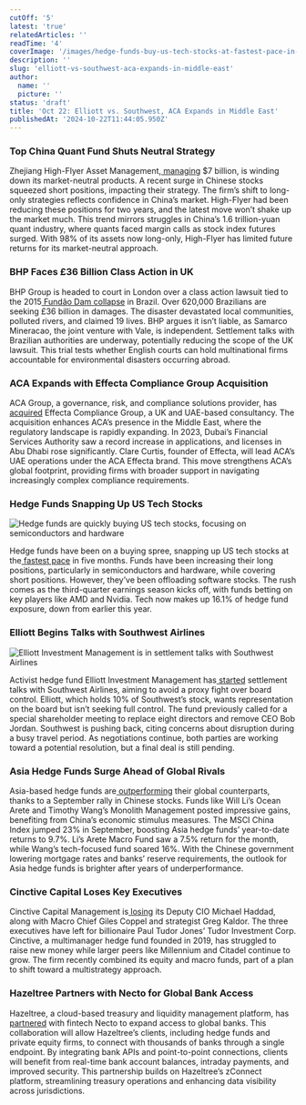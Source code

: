 ```yaml
---
cutOff: '5'
latest: 'true'
relatedArticles: ''
readTime: '4'
coverImage: '/images/hedge-funds-buy-us-tech-stocks-at-fastest-pace-in-five-months-c3ND.webp'
description: ''
slug: 'elliott-vs-southwest-aca-expands-in-middle-east'
author:
  name: ''
  picture: ''
status: 'draft'
title: 'Oct 22: Elliott vs. Southwest, ACA Expands in Middle East'
publishedAt: '2024-10-22T11:44:05.950Z'
---
```


### Top China Quant Fund Shuts Neutral Strategy

Zhejiang High-Flyer Asset Management,[ managing](https://www.bnnbloomberg.ca/investing/2024/10/21/top-china-quant-winds-down-strategy-pummeled-by-market-rally/) $7 billion, is winding down its market-neutral products. A recent surge in Chinese stocks squeezed short positions, impacting their strategy. The firm’s shift to long-only strategies reflects confidence in China’s market. High-Flyer had been reducing these positions for two years, and the latest move won’t shake up the market much. This trend mirrors struggles in China’s 1.6 trillion-yuan quant industry, where quants faced margin calls as stock index futures surged. With 98% of its assets now long-only, High-Flyer has limited future returns for its market-neutral approach.

### BHP Faces £36 Billion Class Action in UK

BHP Group is headed to court in London over a class action lawsuit tied to the 2015[ Fundão Dam collapse](https://www.bnnbloomberg.ca/investing/2024/10/21/bhp-embroiled-in-36-billion-uk-class-action-over-brazil-dam-collapse/) in Brazil. Over 620,000 Brazilians are seeking £36 billion in damages. The disaster devastated local communities, polluted rivers, and claimed 19 lives. BHP argues it isn’t liable, as Samarco Mineracao, the joint venture with Vale, is independent. Settlement talks with Brazilian authorities are underway, potentially reducing the scope of the UK lawsuit. This trial tests whether English courts can hold multinational firms accountable for environmental disasters occurring abroad.

### ACA Expands with Effecta Compliance Group Acquisition

ACA Group, a governance, risk, and compliance solutions provider, has[ acquired](https://www.hedgeweek.com/aca-group-acquires-effect-compliance-group-in-bid-for-middle-east-expansion/) Effecta Compliance Group, a UK and UAE-based consultancy. The acquisition enhances ACA’s presence in the Middle East, where the regulatory landscape is rapidly expanding. In 2023, Dubai’s Financial Services Authority saw a record increase in applications, and licenses in Abu Dhabi rose significantly. Clare Curtis, founder of Effecta, will lead ACA’s UAE operations under the ACA Effecta brand. This move strengthens ACA’s global footprint, providing firms with broader support in navigating increasingly complex compliance requirements.

### Hedge Funds Snapping Up US Tech Stocks

![Hedge funds are quickly buying US tech stocks, focusing on semiconductors and hardware](/images/hedge-funds-buy-us-tech-stocks-at-fastest-pace-in-five-months-gwMD.webp)

Hedge funds have been on a buying spree, snapping up US tech stocks at the[ fastest pace](https://www.hedgeweek.com/hedge-funds-buy-us-tech-stocks-at-fastest-pace-in-five-months/) in five months. Funds have been increasing their long positions, particularly in semiconductors and hardware, while covering short positions. However, they’ve been offloading software stocks. The rush comes as the third-quarter earnings season kicks off, with funds betting on key players like AMD and Nvidia. Tech now makes up 16.1% of hedge fund exposure, down from earlier this year.

### Elliott Begins Talks with Southwest Airlines

![Elliott Investment Management is in settlement talks with Southwest Airlines](/images/activist-elliot-begins-settlement-talks-with-southwest-airlines-E3MD.webp)

Activist hedge fund Elliott Investment Management has[ started](https://www.hedgeweek.com/activist-elliot-begins-settlement-talks-with-southwest-airlines/) settlement talks with Southwest Airlines, aiming to avoid a proxy fight over board control. Elliott, which holds 10% of Southwest’s stock, wants representation on the board but isn’t seeking full control. The fund previously called for a special shareholder meeting to replace eight directors and remove CEO Bob Jordan. Southwest is pushing back, citing concerns about disruption during a busy travel period. As negotiations continue, both parties are working toward a potential resolution, but a final deal is still pending.

### Asia Hedge Funds Surge Ahead of Global Rivals

Asia-based hedge funds are[ outperforming](https://www.hedgeweek.com/september-rally-sees-asia-hedge-funds-outperform-global-rivals/) their global counterparts, thanks to a September rally in Chinese stocks. Funds like Will Li’s Ocean Arete and Timothy Wang’s Monolith Management posted impressive gains, benefiting from China’s economic stimulus measures. The MSCI China Index jumped 23% in September, boosting Asia hedge funds’ year-to-date returns to 9.7%. Li’s Arete Macro Fund saw a 7.5% return for the month, while Wang’s tech-focused fund soared 16%. With the Chinese government lowering mortgage rates and banks’ reserve requirements, the outlook for Asia hedge funds is brighter after years of underperformance.

### Cinctive Capital Loses Key Executives

Cinctive Capital Management is[ losing](https://www.bnnbloomberg.ca/business/company-news/2024/10/18/cinctive-deputy-cio-haddad-macro-chief-coppel-leave-hedge-fund/) its Deputy CIO Michael Haddad, along with Macro Chief Giles Coppel and strategist Greg Kaldor. The three executives have left for billionaire Paul Tudor Jones’ Tudor Investment Corp. Cinctive, a multimanager hedge fund founded in 2019, has struggled to raise new money while larger peers like Millennium and Citadel continue to grow. The firm recently combined its equity and macro funds, part of a plan to shift toward a multistrategy approach.

### Hazeltree Partners with Necto for Global Bank Access

Hazeltree, a cloud-based treasury and liquidity management platform, has[ partnered](https://www.hedgeweek.com/hazeltree-partners-with-fintech-necto-to-enhance-global-bank-access/) with fintech Necto to expand access to global banks. This collaboration will allow Hazeltree’s clients, including hedge funds and private equity firms, to connect with thousands of banks through a single endpoint. By integrating bank APIs and point-to-point connections, clients will benefit from real-time bank account balances, intraday payments, and improved security. This partnership builds on Hazeltree’s zConnect platform, streamlining treasury operations and enhancing data visibility across jurisdictions.